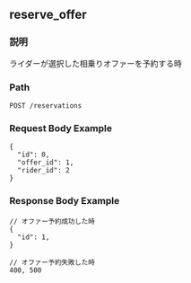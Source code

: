 ## reserve_offer

### 説明
ライダーが選択した相乗りオファーを予約する時

### Path
```
POST /reservations
```

### Request Body Example
```
{
  "id": 0,
  "offer_id": 1,
  "rider_id": 2
}
```

### Response Body Example
```
// オファー予約成功した時
{
  "id": 1,
}

// オファー予約失敗した時
400, 500
```
